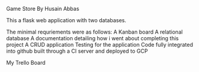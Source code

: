 Game Store
By Husain Abbas

This a flask web application with two databases.

The minimal requriements were as follows:
A Kanban board
A relational database
A documentation detailing how i went about completing this project
A CRUD application
Testing for the application
Code fully integrated into github built through a CI server and deployed to GCP

My Trello Board

